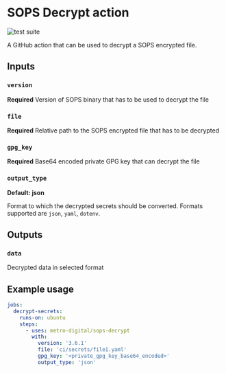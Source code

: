 # SOPS Decrypt action

![test suite](https://github.com/metro-digital/sops-decrypt/workflows/Tests/badge.svg)

A GitHub action that can be used to decrypt a SOPS encrypted file.

## Inputs

### `version`

**Required** Version of SOPS binary that has to be used to decrypt the file

### `file`

**Required** Relative path to the SOPS encrypted file that has to be decrypted

### `gpg_key`

**Required** Base64 encoded private GPG key that can decrypt the file

### `output_type`

**Default: json**

Format to which the decrypted secrets should be converted. Formats supported are `json`, `yaml`, `dotenv`.

## Outputs

### `data`

Decrypted data in selected format

## Example usage

```yaml
jobs:
  decrypt-secrets:
    runs-on: ubuntu
    steps:
      - uses: metro-digital/sops-decrypt
        with:
          version: '3.6.1'
          file: 'ci/secrets/file1.yaml'
          gpg_key: '<private_gpg_key_base64_encoded>'
          output_type: 'json'
```
